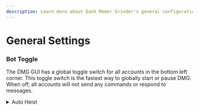 ```yaml
---
description: Learn more about Dank Memer Grinder's general configuration options
---
```


# General Settings

### Bot Toggle

The DMG GUI has a global toggle switch for all accounts in the bottom left corner. This toggle switch is the fastest way to globally start or pause DMG. When off, all accounts will not send any commands or respond to messages.

<details>

<summary>Auto Heist</summary>

### Auto Heist Channels

The Auto Heist Channels feature in Dank Memer Grinder allows you to set up specific channels where the bot will automatically join heists. To configure this functionality, follow these steps:

1. Locate the **"global"** settings section in `config.json`
2. Inside the **"global"** settings, find the **"autoheist"** section.
3. In the **"autoheist"** section, add your desired channel IDs. Make sure to separate each channel ID with commas.

{% code title="Example configuration" %}
```json
"autoheist": [12345678912345678, 12345678912345678, 12345678912345678]
```
{% endcode %}

### Default Auto Heist Order

{% code title="config.json" %}
```json
"autoheist": []
```
{% endcode %}

</details>
